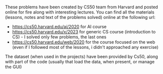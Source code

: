 These problems have been created by CS50 team from Harvard and posted online for fire along with interesting lectures.
You can find all the materials (lessons, notes and text of the problems solved) online at the following url:
 - https://cs50.harvard.edu/ai/2020 for AI course
 - https://cs50.harvard.edu/x/2023 for generic CS course (introduction to CS) - I solved only few problems, the last ones
 - https://cs50.harvard.edu/web/2020 for the course focused on the web (even if I followed most of the lessons, i didn't approached any exercise)

The dataset (when used in the projects) have been provided by Cs50, along with part of the code (usually that load the data, when present, or manage the GUI)
